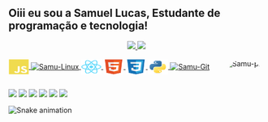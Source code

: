 ## Oiii eu sou a Samuel Lucas, Estudante de programação e tecnologia!
<div align="center">
  <a href="https://github.com/SanioDev">
  <img height="180em" src="https://github-readme-stats.vercel.app/api?username=SanioDev&show_icons=true&theme=midnight-purple&include_all_commits=true&count_private=true"/>
  <img height="180em" src="https://github-readme-stats.vercel.app/api/top-langs/?username=SanioDev&layout=compact&langs_count=7&theme=midnight-purple"/>
</div>
<div style="display: inline_block"><br>
  <img align="center" alt="Samu-js" height="30" width="40" src="https://raw.githubusercontent.com/devicons/devicon/master/icons/javascript/javascript-plain.svg">
  <img align="center" alt="Samu-Linux" height="30" width="40" src="https://user-images.githubusercontent.com/93998809/149452173-ef3423e3-8352-472e-af44-a2402759204f.png">
  <img align="center" alt="Samu-React" height="30" width="40" src="https://raw.githubusercontent.com/devicons/devicon/master/icons/react/react-original.svg">
  <img align="center" alt="Samu-HTML" height="30" width="40" src="https://raw.githubusercontent.com/devicons/devicon/master/icons/html5/html5-original.svg">
  <img align="center" alt="Samu-CSS" height="30" width="40" src="https://raw.githubusercontent.com/devicons/devicon/master/icons/css3/css3-original.svg">
  <img align="center" alt="Samu-Python" height="30" width="40" src="https://raw.githubusercontent.com/devicons/devicon/master/icons/python/python-original.svg">
  <img align="center" alt="Samu-Git" height="30" width="40" src="https://user-images.githubusercontent.com/93998809/149452754-51b0712d-ff8f-4829-a5ab-fc9a894fa504.png">
  <img align="right" alt="Samu-pic" height="150" style="border-radius:50px;"
src="https://user-images.githubusercontent.com/93998809/149452941-0ce05a7f-2a0b-42e2-9466-d7a97e4c7ff4.gif">
</div>

##

<div> 
  <a href="https://www.youtube.com/channel/UCXDDUZ8UhnQbZ8R8yuoegFQ" target="_blank"><img src="https://img.shields.io/badge/YouTube-FF0000?style=for-the-badge&logo=youtube&logoColor=white" target="_blank"></a>
  <a href="https://www.instagram.com/samuca_luc/" target="_blank"><img src="https://img.shields.io/badge/-Instagram-%23E4405F?style=for-the-badge&logo=instagram&logoColor=white" target="_blank"></a>
 	<a href="https://api.whatsapp.com/message/FVVMWZEROXLKM1" target="_blank"><img src="https://img.shields.io/badge/WhatsApp-25D366?style=for-the-badge&logo=whatsapp&logoColor=white"></a>
 <a href="https://discord.com/invite/PPsHaqAxd5" target="_blank"><img src="https://img.shields.io/badge/Discord-7289DA?style=for-the-badge&logo=discord&logoColor=white" target="_blank"></a> 
  <a href = "https://mail.google.com/mail/u/0/#inbox?compose=GTvVlcSHvnwdbVZJRfQkxDmCJNvGlGHnNWBvlSvPGNKMkpCCGVspsMPqvWhxSWHwRjgJDGtdfBpMS"><img src="https://img.shields.io/badge/-Gmail-%23333?style=for-the-badge&logo=gmail&logoColor=white" target="_blank"></a>
  <a href="https://www.linkedin.com/in/samuel-lucas-gon%C3%A7alves-santana-8b653316b/" target="_blank"><img src="https://img.shields.io/badge/-LinkedIn-%230077B5?style=for-the-badge&logo=linkedin&logoColor=white" target="_blank"></a> 
 
  ![Snake animation](https://github.com/SanioDev/blob/output/github-contribution-grid-snake.svg)
 
</div>
